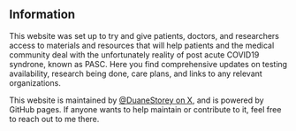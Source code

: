 ## Information

This website was set up to try and give patients, doctors, and researchers access to materials and resources that will help patients and the medical community deal with the unfortunately reality of post acute COVID19 syndrone, known as PASC. Here you find comprehensive updates on testing availability, research being done, care plans, and links to any relevant organizations.

This website is maintained by [@DuaneStorey on X](https://x.com/DuaneStorey), and is powered by GitHub pages. If anyone wants to help maintain or contribute to it, feel free to reach out to me there. 
